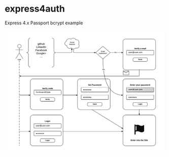 express4auth
============

Express 4.x Passport bcrypt example

![Auth Flow](https://raw.githubusercontent.com/cortezcristian/express4auth/master/pics/auth-flow.png)
